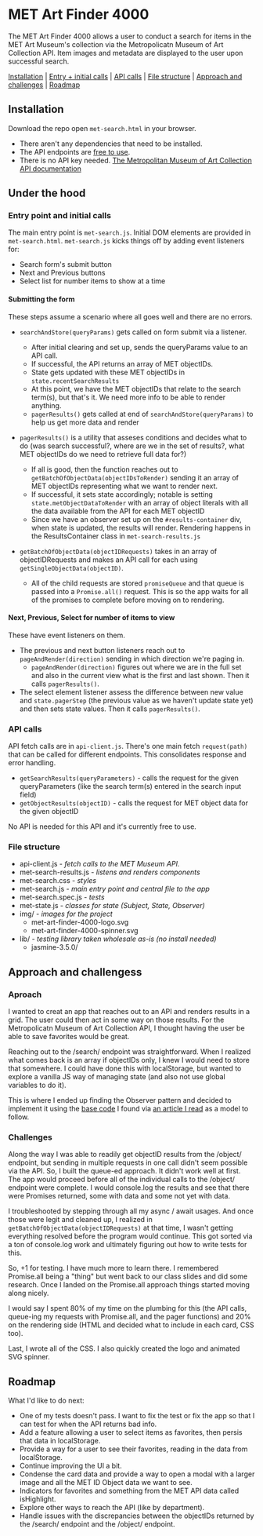 # MET Art Finder 4000
The MET Art Finder 4000 allows a user to conduct a search for items in the MET Art Museum's collection via the Metropolicatn Museum of Art Collection API. Item images and metadata are displayed to the user upon successful search.

[Installation](#installation) | [Entry + initial calls](#entry-point-and-initial-calls) | [API calls](#api-calls) | [File structure](#file-structure) | [Approach and challenges](#approach-and-challenges) | [Roadmap](#roadmap)

## Installation
Download the repo open `met-search.html` in your browser. 
* There aren't any dependencies that need to be installed. 
* The API endpoints are [free to use](https://www.metmuseum.org/about-the-met/policies-and-documents/open-access).
* There is no API key needed. [The Metropolitan Museum of Art Collection API documentation](https://metmuseum.github.io/)

## Under the hood
### Entry point and initial calls
The main entry point is `met-search.js`. Initial DOM elements are provided in `met-search.html`. `met-search.js` kicks things off by adding event listeners for:
* Search form's submit button
* Next and Previous buttons
* Select list for number items to show at a time

#### Submitting the form
These steps assume a scenario where all goes well and there are no errors.
* `searchAndStore(queryParams)` gets called on form submit via a listener. 
  * After initial clearing and set up, sends the queryParams value to an API call. 
  * If successful, the API returns an array of MET objectIDs.
  * State gets updated with these MET objectIDs in `state.recentSearchResults`
  * At this point, we have the MET objectIDs that relate to the search term(s), but that's it. We need more info to be able to render anything.
  * `pagerResults()` gets called at end of `searchAndStore(queryParams)` to help us get more data and render

* `pagerResults()` is a utility that asseses conditions and decides what to do (was search successful?, where are we in the set of results?, what MET objectIDs do we need to retrieve full data for?)
  * If all is good, then the function reaches out to `getBatchOfObjectData(objectIDsToRender)` sending it an array of MET objectIDs representing what we want to render next.
  * If successful, it sets state accordingly; notable is setting `state.metObjectDataToRender` with an array of object literals with all the data available from the API for each MET objectID
  * Since we have an observer set up on the `#results-container` div, when state is updated, the results will render. Rendering happens in the ResultsContainer class in `met-search-results.js`
* `getBatchOfObjectData(objectIDRequests)` takes in an array of objectIDRequests and makes an API call for each using `getSingleObjectData(objectID)`.
  * All of the child requests are stored `promiseQueue` and that queue is passed into a `Promise.all()` request. This is so the app waits for all of the promises to complete before moving on to rendering.

#### Next, Previous, Select for number of items to view
These have event listeners on them. 
* The previous and next button listeners reach out to `pageAndRender(direction)` sending in which direction we're paging in.
  * `pageAndRender(direction)` figures out where we are in the full set and also in the current view what is the first and last shown. Then it calls `pagerResults()`.
* The select element listener assess the difference between new value and `state.pagerStep` (the previous value as we haven't update state yet) and then sets state values. Then it calls `pagerResults()`.

### API calls
API fetch calls are in `api-client.js`. There's one main fetch `request(path)` that can be called for different endpoints. This consolidates response and error handling.
* `getSearchResults(queryParameters)` - calls the request for the given queryParameters (like the search term(s) entered in the search input field)
* `getObjectResults(objectID)` - calls the request for MET object data for the given objectID

No API is needed for this API and it's currently free to use.

### File structure
* api-client.js - _fetch calls to the MET Museum API._
* met-search-results.js - _listens and renders components_
* met-search.css - _styles_
* met-search.js - _main entry point and central file to the app_
* met-search.spec.js - _tests_
* met-state.js - _classes for state (Subject, State, Observer)_
* img/ - _images for the project_
  * met-art-finder-4000-logo.svg
  * met-art-finder-4000-spinner.svg
* lib/ - _testing library taken wholesale as-is (no install needed)_
  *  jasmine-3.5.0/ 
    

## Approach and challengess
### Aproach
I wanted to creat an app that reaches out to an API and renders results in a grid. The user could then act in some way on those results. For the Metropolicatn Museum of Art Collection API, I thought having the user be able to save favorites would be great.

Reaching out to the /search/ endpoint was straightforward. When I realized what comes back is an array if objectIDs only, I knew I would need to store that somewhere. I could have done this with localStorage, but wanted to explore a vanilla JS way of managing state (and also not use global variables to do it).

This is where I ended up finding the Observer pattern and decided to implement it using the [base code](https://gist.github.com/efuller/6ca1739e5f4ea25b740d0fb0a7c91fa7#file-observer-js
) I found via [an article I read](https://webdevstudios.com/2019/02/19/observable-pattern-in-javascript/) as a model to follow.

### Challenges
Along the way I was able to readily get objectID results from the /object/ endpoint, but sending in multiple requests in one call didn't seem possible via the API. So, I built the queue-ed approach. It didn't work well at first. The app would proceed before all of the individual calls to the /object/ endpoint were complete. I would console.log the results and see that there were Promises returned, some with data and some not yet with data.

I troubleshooted by stepping through all my async / await usages. And once those were legit and cleaned up, I realized in `getBatchOfObjectData(objectIDRequests)` at that time, I wasn't getting everything resolved before the program would continue. This got sorted via a ton of console.log work and ultimately figuring out how to write tests for this. 

So, +1 for testing. I have much more to learn there. I remembered Promise.all being a "thing" but went back to our class slides and did some research. Once I landed on the Promise.all approach things started moving along nicely.

I would say I spent 80% of my time on the plumbing for this (the API calls, queue-ing my requests with Promise.all, and the pager functions) and 20% on the rendering side (HTML and decided what to include in each card, CSS too).

Last, I wrote all of the CSS. I also quickly created the logo and animated SVG spinner.

## Roadmap
What I'd like to do next:
* One of my tests doesn't pass. I want to fix the test or fix the app so that I can test for when the API returns bad info.
* Add a feature allowing a user to select items as favorites, then persis that data in localStorage.
* Provide a way for a user to see their favorites, reading in the data from localStorage.
* Continue improving the UI a bit.
* Condense the card data and provide a way to open a modal with a larger image and all the MET ID Object data we want to see.
* Indicators for favorites and something from the MET API data called isHighlight.
* Explore other ways to reach the API (like by department).
* Handle issues with the discrepancies between the objectIDs returned by the /search/ endpoint and the /object/ endpoint.